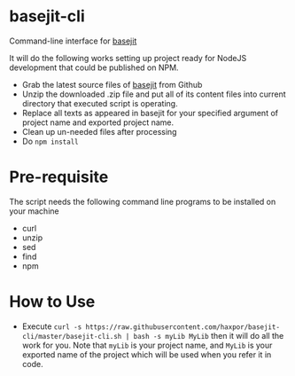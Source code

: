 # basejit-cli
Command-line interface for [basejit](https://github.com/haxpor/basejit)

It will do the following works setting up project ready for NodeJS development that could be published on NPM.

* Grab the latest source files of [basejit](https://github.com/haxpor/basejit) from Github
* Unzip the downloaded .zip file and put all of its content files into current directory that executed script is operating.
* Replace all texts as appeared in basejit for your specified argument of project name and exported project name.
* Clean up un-needed files after processing
* Do `npm install`

# Pre-requisite

The script needs the following command line programs to be installed on your machine

* curl
* unzip
* sed
* find
* npm

# How to Use

* Execute `curl -s https://raw.githubusercontent.com/haxpor/basejit-cli/master/basejit-cli.sh | bash -s myLib MyLib` then it will do all the work for you.
   Note that `myLib` is your project name, and `MyLib` is your exported name of the project which will be used when you refer it in code.
